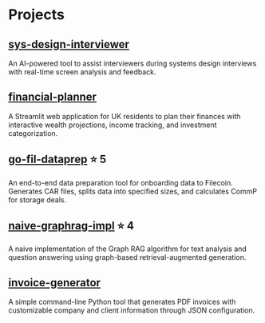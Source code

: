 # Projects

## [sys-design-interviewer](https://github.com/anjor/sys-design-interviewer)

An AI-powered tool to assist interviewers during systems design interviews with real-time screen analysis and feedback.

## [financial-planner](https://github.com/anjor/financial-planner)

A Streamlit web application for UK residents to plan their finances with interactive wealth projections, income tracking, and investment categorization.

## [go-fil-dataprep](https://github.com/anjor/go-fil-dataprep) ⭐ 5

An end-to-end data preparation tool for onboarding data to Filecoin. Generates CAR files, splits data into specified sizes, and calculates CommP for storage deals.

## [naive-graphrag-impl](https://github.com/anjor/naive-graphrag-impl) ⭐ 4

A naive implementation of the Graph RAG algorithm for text analysis and question answering using graph-based retrieval-augmented generation.

## [invoice-generator](https://github.com/anjor/invoice-generator)

A simple command-line Python tool that generates PDF invoices with customizable company and client information through JSON configuration.

